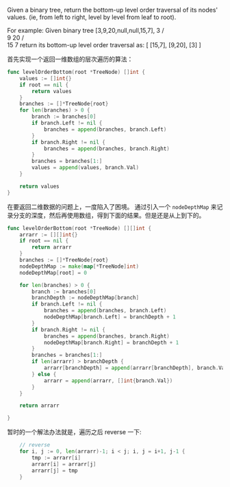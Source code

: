 Given a binary tree, return the bottom-up level order traversal of its nodes' values. (ie, from left to right, level by level from leaf to root).

For example:
Given binary tree [3,9,20,null,null,15,7],
    3
   / \
  9  20
    /  \
   15   7
return its bottom-up level order traversal as:
[
  [15,7],
  [9,20],
  [3]
]


首先实现一个返回一维数组的层次遍历的算法：

```go
func levelOrderBottom(root *TreeNode) []int {
	values := []int{}
	if root == nil {
		return values
	}
	branches := []*TreeNode{root}
	for len(branches) > 0 {
		branch := branches[0]
		if branch.Left != nil {
			branches = append(branches, branch.Left)
		}
		if branch.Right != nil {
			branches = append(branches, branch.Right)
		}
		branches = branches[1:]
		values = append(values, branch.Val)
	}

	return values
}
```

在要返回二维数据的问题上，一度陷入了困境。
通过引入一个 `nodeDepthMap` 来记录分支的深度，然后再使用数组，得到下面的结果。但是还是从上到下的。


```go
func levelOrderBottom(root *TreeNode) [][]int {
	arrarr := [][]int{}
	if root == nil {
		return arrarr
	}
	branches := []*TreeNode{root}
	nodeDepthMap := make(map[*TreeNode]int)
	nodeDepthMap[root] = 0

	for len(branches) > 0 {
		branch := branches[0]
		branchDepth := nodeDepthMap[branch]
		if branch.Left != nil {
			branches = append(branches, branch.Left)
			nodeDepthMap[branch.Left] = branchDepth + 1
		}
		if branch.Right != nil {
			branches = append(branches, branch.Right)
			nodeDepthMap[branch.Right] = branchDepth + 1
		}
		branches = branches[1:]
		if len(arrarr) > branchDepth {
			arrarr[branchDepth] = append(arrarr[branchDepth], branch.Val)
		} else {
			arrarr = append(arrarr, []int{branch.Val})
		}
	}

	return arrarr

}
```

暂时的一个解法办法就是，遍历之后 reverse 一下:

```go
	// reverse
	for i, j := 0, len(arrarr)-1; i < j; i, j = i+1, j-1 {
		tmp := arrarr[i]
		arrarr[i] = arrarr[j]
		arrarr[j] = tmp
	}

```